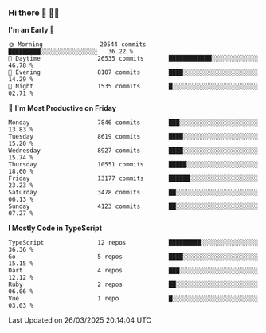 ### Hi there 👋 🧑‍💻



<!--START_SECTION:waka-->
**I'm an Early 🐤** 

```text
🌞 Morning                20544 commits       █████████░░░░░░░░░░░░░░░░   36.22 % 
🌆 Daytime                26535 commits       ████████████░░░░░░░░░░░░░   46.78 % 
🌃 Evening                8107 commits        ████░░░░░░░░░░░░░░░░░░░░░   14.29 % 
🌙 Night                  1535 commits        █░░░░░░░░░░░░░░░░░░░░░░░░   02.71 % 
```
📅 **I'm Most Productive on Friday** 

```text
Monday                   7846 commits        ███░░░░░░░░░░░░░░░░░░░░░░   13.83 % 
Tuesday                  8619 commits        ████░░░░░░░░░░░░░░░░░░░░░   15.20 % 
Wednesday                8927 commits        ████░░░░░░░░░░░░░░░░░░░░░   15.74 % 
Thursday                 10551 commits       █████░░░░░░░░░░░░░░░░░░░░   18.60 % 
Friday                   13177 commits       ██████░░░░░░░░░░░░░░░░░░░   23.23 % 
Saturday                 3478 commits        ██░░░░░░░░░░░░░░░░░░░░░░░   06.13 % 
Sunday                   4123 commits        ██░░░░░░░░░░░░░░░░░░░░░░░   07.27 % 
```


**I Mostly Code in TypeScript** 

```text
TypeScript               12 repos            █████████░░░░░░░░░░░░░░░░   36.36 % 
Go                       5 repos             ████░░░░░░░░░░░░░░░░░░░░░   15.15 % 
Dart                     4 repos             ███░░░░░░░░░░░░░░░░░░░░░░   12.12 % 
Ruby                     2 repos             ██░░░░░░░░░░░░░░░░░░░░░░░   06.06 % 
Vue                      1 repo              █░░░░░░░░░░░░░░░░░░░░░░░░   03.03 % 
```




 Last Updated on 26/03/2025 20:14:04 UTC
<!--END_SECTION:waka-->


